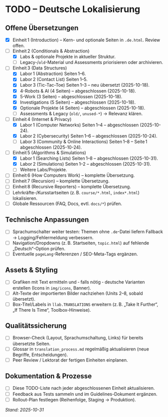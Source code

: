# TODO – Deutsche Lokalisierung

## Offene Übersetzungen
- [x] Einheit 1 (Introduction) – Kern- und optionale Seiten in `.de.html`. Review offen.  
- [ ] Einheit 2 (Conditionals & Abstraction)  
  - [x] Labs & optionale Projekte in aktueller Struktur.  
  - [ ] Legacy-/`old`-Material und Assessments priorisieren oder archivieren.  
- [ ] Einheit 3 (Data Structures)  
  - [x] Labor 1 (Abstraction) Seiten 1–6.  
  - [x] Labor 2 (Contact List) Seiten 1–5.  
  - [x] Labor 3 (Tic-Tac-Toe) Seiten 1–3 – neu übersetzt (2025-10-18).  
  - [x] 4-Robots & AI (4 Seiten) – abgeschlossen (2025-10-18).  
  - [x] 5-Work (3 Seiten) – abgeschlossen (2025-10-18).  
  - [x] Investigations (5 Seiten) – abgeschlossen (2025-10-18).  
  - [x] Optionale Projekte (4 Seiten) – abgeschlossen (2025-10-18).  
  - [ ] Assessments & Legacy (`old/`, `unused-*`) → Relevanz klären.  
- [ ] Einheit 4 (Internet & Privacy)  
  - [x] Labor 1 (Computer Networks) Seiten 1–4 – abgeschlossen (2025-10-24).  
  - [x] Labor 2 (Cybersecurity) Seiten 1–6 – abgeschlossen (2025-10-24).  
  - [ ] Labor 3 (Community & Online Interactions) Seiten 1–8 – Seite 1 abgeschlossen (2025-10-24).  
- [ ] Einheit 5 (Algorithms & Simulations)  
  - [x] Labor 1 (Searching Lists) Seiten 1–8 – abgeschlossen (2025-10-31).  
  - [x] Labor 2 (Simulations) Seiten 1–2 – abgeschlossen (2025-10-31).  
  - [ ] Weitere Labs/Projekte.  
- [ ] Einheit 6 (How Computers Work) – komplette Übersetzung.  
- [ ] Einheit 7 (Recursion) – komplette Übersetzung.  
- [ ] Einheit 8 (Recursive Reporters) – komplette Übersetzung.  
- [ ] Lehrkräfte-/Kursstartseiten (z. B. `course/*.html`, `index*.html`) lokalisieren.  
- [ ] Globale Ressourcen (FAQ, Docs, evtl. `docs/*`) prüfen.

## Technische Anpassungen
- [ ] Sprachumschalter weiter testen: Themen ohne `.de`-Datei liefern Fallback → Logging/Fehlermeldung verbessern.  
- [ ] Navigation/Dropdowns (z. B. Startseiten, `topic.html`) auf fehlende „Deutsch“-Option prüfen.  
- [ ] Eventuelle `pageLang`-Referenzen / SEO-Meta-Tags ergänzen.

## Assets & Styling
- [ ] Grafiken mit Text ermitteln und ‑ falls nötig ‑ deutsche Varianten erstellen (Icons in `img/icons`, Banner).  
- [ ] Alt-Texte der importierten Bilder nachziehen (Units 2–8, sobald übersetzt).  
- [ ] Box-Titel/Labels in `llab.TRANSLATIONS` erweitern (z. B. „Take It Further“, „If There Is Time“, Toolbox-Hinweise).

## Qualitätssicherung
- [ ] Browser-Check (Layout, Sprachumschaltung, Links) für bereits übersetzte Seiten.  
- [ ] Glossar in `translation_process.md` regelmäßig aktualisieren (neue Begriffe, Entscheidungen).  
- [ ] Peer Review / Lektorat der fertigen Einheiten einplanen.

## Dokumentation & Prozesse
- [ ] Diese TODO-Liste nach jeder abgeschlossenen Einheit aktualisieren.  
- [ ] Feedback aus Tests sammeln und im Guidelines-Dokument ergänzen.  
- [ ] Rollout-Plan festlegen (Reihenfolge, Staging → Produktion).

_Stand: 2025-10-31_
